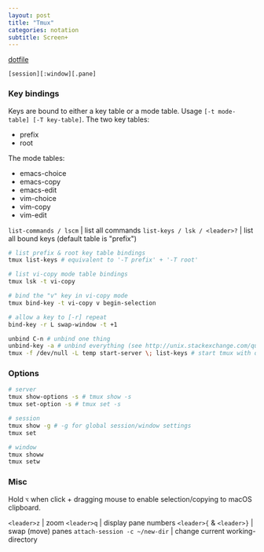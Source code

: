 ```yaml
---
layout: post
title: "Tmux"
categories: notation
subtitle: Screen+
---
```



[dotfile](https://github.com/cozywigwam/dotfiles/blob/master/.tmux.conf)

`[session][:window][.pane]`

### Key bindings

Keys are bound to either a key table or a mode table. Usage `[-t mode-table] [-T key-table]`. The two key tables: 

- prefix
- root

The mode tables:

- emacs-choice
- emacs-copy
- emacs-edit
- vim-choice
- vim-copy
- vim-edit


`list-commands / lscm` | list all commands
`list-keys / lsk / <leader>?` | list all bound keys (default table is "prefix")


```bash
# list prefix & root key table bindings
tmux list-keys # equivalent to '-T prefix' + '-T root'

# list vi-copy mode table bindings
tmux lsk -t vi-copy

# bind the "v" key in vi-copy mode
tmux bind-key -t vi-copy v begin-selection

# allow a key to [-r] repeat
bind-key -r L swap-window -t +1

unbind C-n # unbind one thing
unbind-key -a # unbind everything (see http://unix.stackexchange.com/questions/57641/reload-of-tmux-config-not-unbinding-keys-bind-key-is-cumulative)
tmux -f /dev/null -L temp start-server \; list-keys # start tmux with default keys
```


### Options

```bash
# server
tmux show-options -s # tmux show -s
tmux set-option -s # tmux set -s

# session
tmux show -g # -g for global session/window settings
tmux set

# window
tmux showw
tmux setw
```


### Misc

Hold `⌥` when click + dragging mouse to enable selection/copying to macOS clipboard.

`<leader>z` | zoom
`<leader>q` | display pane numbers
`<leader>{` & `<leader>}` | swap (move) panes
`attach-session -c ~/new-dir` | change current working-directory
